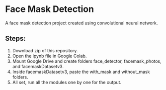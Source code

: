 # Face Mask Detection

A face mask detection project created using convolutional neural network.

## Steps:

1. Download zip of this repository.
2. Open the ipynb file in Google Colab.
3. Mount Google Drive and create folders face_detector, facemask_photos, and facemaskDatasetv3.
4. Inside facemaskDatasetv3, paste the with_mask and without_mask folders. 
5. All set, run all the modules one by one for the output.
